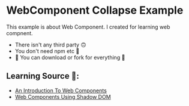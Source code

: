 # WebComponent Collapse Example

This example is about Web Component. I created for learning web compnent.

- There isn't any third party 🙃
- You don't need npm etc 🤠
- 🤜 You can download or fork for everything 🤛

## Learning Source 🧐:
- [An Introduction To Web Components](https://css-tricks.com/an-introduction-to-web-components/)
- [Web Components Using Shadow DOM](https://developer.mozilla.org/en-US/docs/Web/Web_Components/Using_shadow_DOM)
